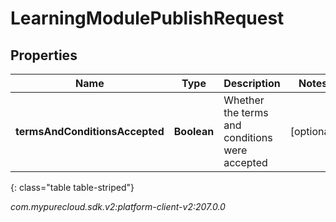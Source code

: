 # LearningModulePublishRequest


## Properties

| Name | Type | Description | Notes |
| ------------ | ------------- | ------------- | ------------- |
| **termsAndConditionsAccepted** | **Boolean** | Whether the terms and conditions were accepted |  [optional] |
{: class="table table-striped"}




_com.mypurecloud.sdk.v2:platform-client-v2:207.0.0_

